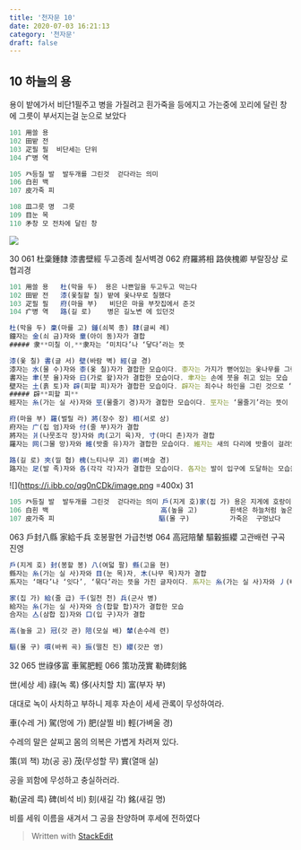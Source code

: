 ```yaml
---
title: '천자문 10'
date: 2020-07-03 16:21:13
category: '천자문'
draft: false
---
```


## 10 하늘의 용

용이 밭에가서 비단1필주고 병을 가질려고
흰가죽을 등에지고 가는중에
꼬리에 달린 창에 그릇이 부서지는걸 눈으로 보았다

```js
101 用쓸 용
102 田밭 전
103 疋필 필  비단세는 단위
104 疒병 역

105 癶등질 발  발두개를 그린것  걷다라는 의미
106 白흰 백
107 皮가죽 피

108 皿그릇 명  그릇
109 目눈 목
110 矛창 모 전차에 달린 창
```
![](https://i.ibb.co/Zfcymb4/2020-07-05-3-28-16.png)

30
061 杜稾鍾隸 漆書壁經 두고종례 칠서벽경
062 府羅將相 路俠槐卿 부랄장상  로협괴경
```js
101 用쓸 용   杜(막을 두)  용은 나쁜일을 두고두고 막는다
102 田밭 전   漆(옻칠할 칠) 밭에 옻나무로 칠했다
103 疋필 필   府(마을 부)   비단은 마을 부잣집에서 준것
104 疒병 역   路(길 로)    병은 길노변 에 있던것
```
```js
杜(막을 두) 稾(마를 고) 鍾(쇠북 종) 隸(글씨 례)
鐘자는 金(쇠 금)자와 童(아이 동)자가 결합
##### 隶**미칠 이,**隶자는 ‘미치다’나 ‘닿다’라는 뜻 

漆(옻 칠) 書(글 서) 壁(바람 벽) 經(글 경)
漆자는 水(물 수)자와 桼(옻 칠)자가 결합한 모습이다. 桼자는 가지가 뻗어있는 옻나무를 그린 것
書자는 聿(붓 율)자와 曰(가로 왈)자가 결합한 모습이다. 聿자는 손에 붓을 쥐고 있는 모습
壁자는 土(흙 토)자 辟(피할 피)자가 결합한 모습이다. 辟자는 죄수나 하인을 그린 것으로 ‘피하다’나 ‘벗어나다’라는 뜻
##### 辟**피할 피**
經자는 糸(가는 실 사)자와 巠(물줄기 경)자가 결합한 모습이다. 巠자는 ‘물줄기’라는 뜻이 있지만, 본래는 베틀 사이로 날실이 지나가는 모습을 그린 것

府(마을 부) 羅(벌릴 라) 將(장수 장) 相(서로 상)
府자는 广(집 엄)자와 付(줄 부)자가 결합
將자는 爿(나뭇조각 장)자와 肉(고기 육)자, 寸(마디 촌)자가 결합
羅자는 网(그물 망)자와 維(밧줄 유)자가 결합한 모습이다. 維자는 새의 다리에 밧줄이 걸려있는 모습

路(길 로) 夾(낄 협) 槐(느티나무 괴) 卿(벼슬 경)
路자는 足(발 족)자와 各(각각 각)자가 결합한 모습이다. 各자는 발이 입구에 도달하는 모습을 표현한 것
```

![](https://i.ibb.co/qg0nCDk/image.png =400x)
31
```js
105 癶등질 발  발두개를 그린것  걷다라는 의미 戶(지게 호)家(집 가) 용은 지게에 호랑이를 지고 집에간다
106 白흰 백                            高(높을 고)        흰색은 하늘처럼 높은색
107 皮가죽 피                          驅(몰 구)          가죽은  구멍났다
```
063 戶封八縣 家給千兵  호봉팔현 가급천병
064 高冠陪輦 驅轂振纓  고관배련 구곡진영
```js
戶(지게 호) 封(봉할 봉) 八(여덟 팔) 縣(고을 현)
縣자는 糸(가는 실 사)자와 目(눈 목)자, 木(나무 목)자가 결합
系자는 ‘매다’나 ‘잇다’, ‘묶다’라는 뜻을 가진 글자이다. 系자는 糸(가는 실 사)자와 丿(삐침 별)자가 결합한 모습이

家(집 가) 給(줄 급) 千(일천 천) 兵(군사 병)
給자는 糸(가는 실 사)자와 合(합할 합)자가 결합한 모습
合자는 亼(삼합 집)자와 口(입 구)자가 결합

高(높을 고) 冠(갓 관) 陪(모실 배) 輦(손수레 련)

驅(몰 구) 嘪(바퀴 곡) 振(떨친 진) 纓(갓끈 영)

```

32
065 世祿侈富 車駕肥輕 
066 策功茂實 勒碑刻銘

世(세상 세) 祿(녹 록) 侈(사치할 치) 富(부자 부)

대대로 녹이 사치하고 부하니 제후 자손이 세세 관록이 무성하여라.

車(수레 거) 駕(멍에 가) 肥(살찔 비) 輕(가벼울 경)

수레의 말은 살찌고 몸의 의복은 가볍게 차려져 있다.

策(꾀 책) 功(공 공) 茂(무성할 무) 實(열매 실)

공을 꾀함에 무성하고 충실하러라.

勒(굴레 륵) 碑(비석 비) 刻(새길 각) 銘(새길 명)

비를  세워  이름을  새겨서  그  공을  찬양하며  후세에  전하였다
> Written with [StackEdit](https://stackedit.io/)
<!--stackedit_data:
eyJoaXN0b3J5IjpbNDE5NTY3MjI5LC0zMjY3MzY2MDAsMTM4OT
AxMjE5NSwtMTY2MTk1NDM1NiwtMTg0MjY1OTc1LC0xODY2NjI2
MjU1LDY4NzUzMjk5MiwtMzkzMTY0ODYwLDE4ODkxNzMyNjgsLT
EyMzk2OTI3NDgsMTgwODQ0Nzc1OSwxMTgyNTA2MDU2LC02MDAz
NDQ4NDIsNzEwODA2MDY1LDE1Mjk5NDIzOTUsLTE2OTE2MTQ0MC
wtMTc0Nzc3NTcwNywtOTYxODYxNDAsLTE4NDM0OTQxMDUsMTMx
NjQ3OTU2M119
-->